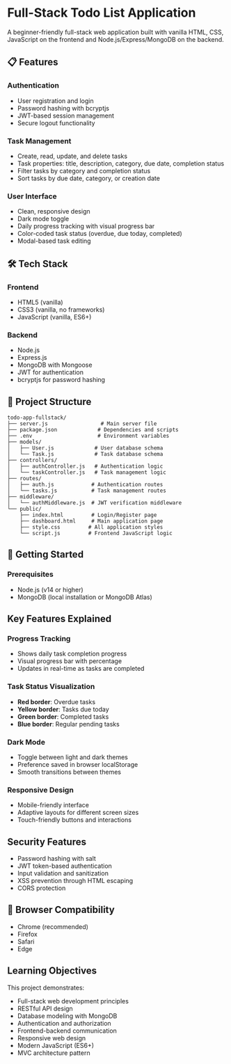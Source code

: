 # Full-Stack Todo List Application

A beginner-friendly full-stack web application built with vanilla HTML, CSS, JavaScript on the frontend and Node.js/Express/MongoDB on the backend.

## 📋 Features

### Authentication
- User registration and login
- Password hashing with bcryptjs
- JWT-based session management
- Secure logout functionality

### Task Management
- Create, read, update, and delete tasks
- Task properties: title, description, category, due date, completion status
- Filter tasks by category and completion status
- Sort tasks by due date, category, or creation date

### User Interface
- Clean, responsive design
- Dark mode toggle
- Daily progress tracking with visual progress bar
- Color-coded task status (overdue, due today, completed)
- Modal-based task editing

## 🛠️ Tech Stack

### Frontend
- HTML5 (vanilla)
- CSS3 (vanilla, no frameworks)
- JavaScript (vanilla, ES6+)

### Backend
- Node.js
- Express.js
- MongoDB with Mongoose
- JWT for authentication
- bcryptjs for password hashing

## 📁 Project Structure

```
todo-app-fullstack/
├── server.js                 # Main server file
├── package.json             # Dependencies and scripts
├── .env                     # Environment variables
├── models/
│   ├── User.js             # User database schema
│   └── Task.js             # Task database schema
├── controllers/
│   ├── authController.js   # Authentication logic
│   └── taskController.js   # Task management logic
├── routes/
│   ├── auth.js            # Authentication routes
│   └── tasks.js           # Task management routes
├── middleware/
│   └── authMiddleware.js  # JWT verification middleware
└── public/
    ├── index.html         # Login/Register page
    ├── dashboard.html     # Main application page
    ├── style.css         # All application styles
    └── script.js         # Frontend JavaScript logic
```

## 🚀 Getting Started

### Prerequisites
- Node.js (v14 or higher)
- MongoDB (local installation or MongoDB Atlas)


## Key Features Explained

### Progress Tracking
- Shows daily task completion progress
- Visual progress bar with percentage
- Updates in real-time as tasks are completed

### Task Status Visualization
- **Red border**: Overdue tasks
- **Yellow border**: Tasks due today
- **Green border**: Completed tasks
- **Blue border**: Regular pending tasks

### Dark Mode
- Toggle between light and dark themes
- Preference saved in browser localStorage
- Smooth transitions between themes

### Responsive Design
- Mobile-friendly interface
- Adaptive layouts for different screen sizes
- Touch-friendly buttons and interactions

## Security Features

- Password hashing with salt
- JWT token-based authentication
- Input validation and sanitization
- XSS prevention through HTML escaping
- CORS protection

## 📱 Browser Compatibility

- Chrome (recommended)
- Firefox
- Safari
- Edge

## Learning Objectives

This project demonstrates:
- Full-stack web development principles
- RESTful API design
- Database modeling with MongoDB
- Authentication and authorization
- Frontend-backend communication
- Responsive web design
- Modern JavaScript (ES6+)
- MVC architecture pattern

